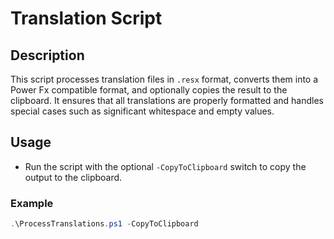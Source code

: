 # Translation Script

## Description
This script processes translation files in `.resx` format, converts them into a Power Fx compatible format, and optionally copies the result to the clipboard. It ensures that all translations are properly formatted and handles special cases such as significant whitespace and empty values.

## Usage
- Run the script with the optional `-CopyToClipboard` switch to copy the output to the clipboard.
### Example
```powershell
.\ProcessTranslations.ps1 -CopyToClipboard
```
